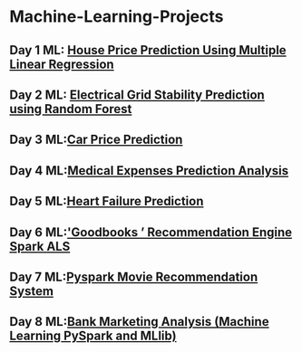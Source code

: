 # Machine-Learning-Projects
## Day 1 ML:     [House Price Prediction Using Multiple Linear Regression](https://github.com/mrvmurali1991/Machine-Learning-Projects/blob/main/Day-1/House%20Price%20Prediction.ipynb)
## Day 2 ML:  [Electrical Grid Stability Prediction using Random Forest](https://github.com/mrvmurali1991/Machine-Learning-Projects/blob/main/Day-2/Electrical%20Grid%20Stability.ipynb)
## Day 3 ML:[Car Price Prediction](https://github.com/mrvmurali1991/Machine-Learning-Projects/tree/main/Day-3)
## Day 4 ML:[Medical Expenses Prediction Analysis](https://github.com/mrvmurali1991/Machine-Learning-Projects/blob/main/Day-5/Heart%20Failure%20Prediction.ipynb)
## Day 5 ML:[Heart Failure Prediction](https://github.com/mrvmurali1991/Machine-Learning-Projects/blob/main/Day-5/Heart%20Failure%20Prediction.ipynb)
## Day 6 ML:['Goodbooks ’ Recommendation Engine Spark ALS](https://github.com/mrvmurali1991/Machine-Learning-Projects/blob/main/Day%206/Book_Recommendation_Spark_ALS.ipynb)
## Day 7 ML:[Pyspark Movie Recommendation System](https://github.com/mrvmurali1991/Machine-Learning-Projects/blob/main/Day-7/Movie_recommendation_systems%20(1).ipynb)
## Day 8 ML:[Bank Marketing Analysis (Machine Learning PySpark and MLlib)](https://github.com/mrvmurali1991/Machine-Learning-Projects/blob/main/Day-8/Bank_Marketing_Analysis_Machine_Learning_PySpark_and_MLlib.ipynb)

